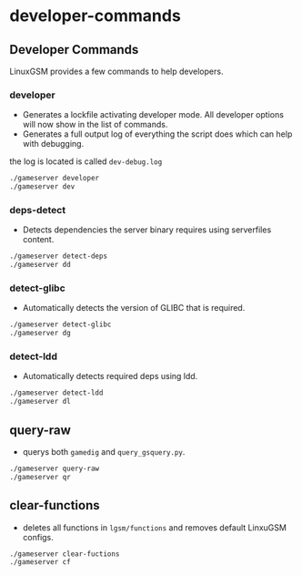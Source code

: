 # developer-commands

## Developer Commands

LinuxGSM provides a few commands to help developers.

### developer

-   Generates a lockfile activating developer mode. All developer options will now show in the list of commands.
-   Generates a full output log of everything the script does which can help with debugging.

the log is located is called `dev-debug.log`

```bash
./gameserver developer
./gameserver dev
```

### deps-detect

-   Detects dependencies the server binary requires using serverfiles content.

```bash
./gameserver detect-deps
./gameserver dd
```

### detect-glibc

-   Automatically detects the version of GLIBC that is required.

```bash
./gameserver detect-glibc
./gameserver dg
```

### detect-ldd

-   Automatically detects required deps using ldd.

```bash
./gameserver detect-ldd
./gameserver dl
```

## query-raw

-   querys both `gamedig` and `query_gsquery.py`.

```bash
./gameserver query-raw
./gameserver qr
```

## clear-functions

-   deletes all functions in `lgsm/functions` and removes default LinxuGSM configs.

```bash
./gameserver clear-fuctions
./gameserver cf
```
